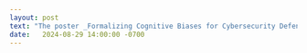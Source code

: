 ```yaml
---
layout: post
text: "The poster _Formalizing Cognitive Biases for Cybersecurity Defenses_ is accepted to ACM CCS."
date:   2024-08-29 14:00:00 -0700
---
```

